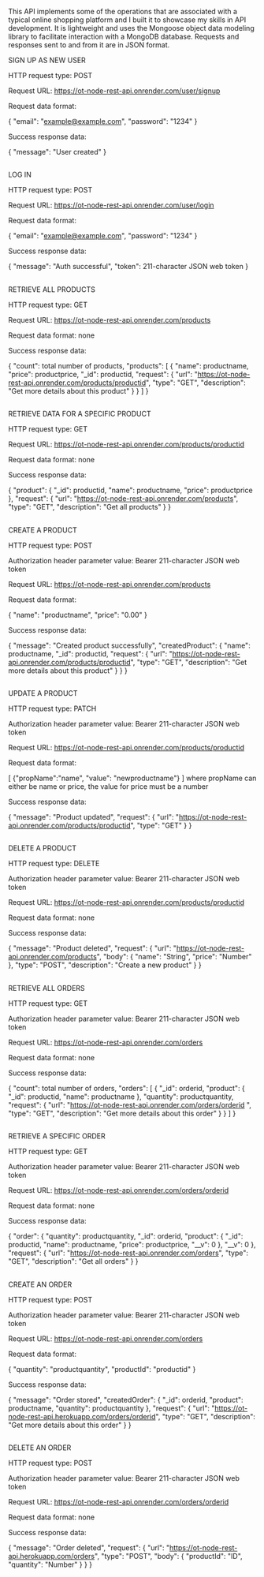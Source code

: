 This API implements some of the operations that are associated with a typical online shopping platform and I built it to showcase my skills in API development. 
It is lightweight and uses the Mongoose object data modeling library to facilitate interaction with a MongoDB database. 
Requests and responses sent to and from it are in JSON format.

SIGN UP AS NEW USER

HTTP request type: POST

Request URL: https://ot-node-rest-api.onrender.com/user/signup

Request data format:

{
    "email": "example@example.com",
    "password": "1234"
}

Success response data:

{
    "message": "User created"
}

##

LOG IN

HTTP request type: POST

Request URL: https://ot-node-rest-api.onrender.com/user/login

Request data format:

{
    "email": "example@example.com",
    "password": "1234"
}

Success response data:

{
    "message": "Auth successful",
    "token": 211-character JSON web token
}

##

RETRIEVE ALL PRODUCTS

HTTP request type: GET

Request URL: https://ot-node-rest-api.onrender.com/products

Request data format: none

Success response data: 

{
    "count": total number of products,
    "products": [
        {
            "name": productname,
            "price": productprice,
            "_id": productid,
            "request": {
                "url": "https://ot-node-rest-api.onrender.com/products/productid",
                "type": "GET",
                "description": "Get more details about this product"
            }
        }
    ]
}

##

RETRIEVE DATA FOR A SPECIFIC PRODUCT

HTTP request type: GET

Request URL: https://ot-node-rest-api.onrender.com/products/productid

Request data format: none

Success response data: 

{
    "product": {
        "_id": productid,
        "name": productname,
        "price": productprice
    },
    "request": {
        "url": "https://ot-node-rest-api.onrender.com/products",
        "type": "GET",
        "description": "Get all products"
    }
}

##

CREATE A PRODUCT

HTTP request type: POST

Authorization header parameter value: Bearer 211-character JSON web token

Request URL: https://ot-node-rest-api.onrender.com/products

Request data format: 

{
    "name": "productname",
    "price": "0.00"
}

Success response data:

{
    "message": "Created product successfully",
    "createdProduct": {
        "name": productname,
        "_id": productid,
        "request": {
            "url": "https://ot-node-rest-api.onrender.com/products/productid",
            "type": "GET",
            "description": "Get more details about this product"
        }
    }
}

##

UPDATE A PRODUCT

HTTP request type: PATCH

Authorization header parameter value: Bearer 211-character JSON web token 

Request URL: https://ot-node-rest-api.onrender.com/products/productid

Request data format: 

[
      {"propName":"name", "value": "newproductname"}
]
where propName can either be name or price, the value for price must be a number

Success response data:

{
    "message": "Product updated",
    "request": {
        "url": "https://ot-node-rest-api.onrender.com/products/productid",
        "type": "GET"
    }
}

##

DELETE A PRODUCT

HTTP request type: DELETE

Authorization header parameter value: Bearer 211-character JSON web token 

Request URL: https://ot-node-rest-api.onrender.com/products/productid

Request data format: none

Success response data:

{
    "message": "Product deleted",
    "request": {
        "url": "https://ot-node-rest-api.onrender.com/products",
        "body": {
            "name": "String",
            "price": "Number"
        },
        "type": "POST",
        "description": "Create a new product"
    }
}

##

RETRIEVE ALL ORDERS

HTTP request type: GET

Authorization header parameter value: Bearer 211-character JSON web token

Request URL: https://ot-node-rest-api.onrender.com/orders

Request data format: none

Success response data: 

{
    "count": total number of orders,
    "orders": [
        {
            "_id": orderid,
            "product": {
                "_id": productid,
                "name": productname
            },
            "quantity": productquantity,
            "request": {
                "url": "https://ot-node-rest-api.onrender.com/orders/orderid ",
                "type": "GET",
                "description": "Get more details about this order"
            }
        }
    ]
}

##

RETRIEVE A SPECIFIC ORDER

HTTP request type: GET

Authorization header parameter value: Bearer 211-character JSON web token

Request URL: https://ot-node-rest-api.onrender.com/orders/orderid

Request data format: none

Success response data:

{
    "order": {
        "quantity": productquantity,
        "_id": orderid,
        "product": {
            "_id": productid,
            "name": productname,
            "price": productprice,
            "__v": 0
        },
        "__v": 0
    },
    "request": {
        "url": "https://ot-node-rest-api.onrender.com/orders",
        "type": "GET",
        "description": "Get all orders"
    }
}

##

CREATE AN ORDER

HTTP request type: POST

Authorization header parameter value: Bearer 211-character JSON web token

Request URL: https://ot-node-rest-api.onrender.com/orders

Request data format: 

{
    "quantity": "productquantity",
    "productId": "productid"
}

Success response data:

{
    "message": "Order stored",
    "createdOrder": {
        "_id": orderid,
        "product": productname,
        "quantity": productquantity
    },
    "request": {
        "url": "https://ot-node-rest-api.herokuapp.com/orders/orderid",
        "type": "GET",
        "description": "Get more details about this order"
    }
}

##

DELETE AN ORDER

HTTP request type: POST

Authorization header parameter value: Bearer 211-character JSON web token

Request URL: https://ot-node-rest-api.onrender.com/orders/orderid

Request data format: none

Success response data:

{
    "message": "Order deleted",
    "request": {
        "url": "https://ot-node-rest-api.herokuapp.com/orders",
        "type": "POST",
        "body": {
            "productId": "ID",
            "quantity": "Number"
        }
    }
}

##


